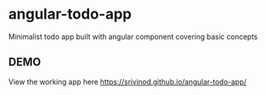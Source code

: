 # angular-todo-app
Minimalist todo app built with angular component covering basic concepts

## DEMO
View the working app here https://srivinod.github.io/angular-todo-app/

